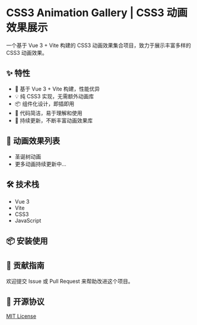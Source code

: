 # CSS3 Animation Gallery | CSS3 动画效果展示

一个基于 Vue 3 + Vite 构建的 CSS3 动画效果集合项目，致力于展示丰富多样的 CSS3 动画效果。

## ✨ 特性

- 🚀 基于 Vue 3 + Vite 构建，性能优异
- 💡 纯 CSS3 实现，无需额外动画库
- 📦 组件化设计，即插即用
- 🎨 代码简洁，易于理解和使用
- 🔄 持续更新，不断丰富动画效果库

## 🎯 动画效果列表

- 圣诞树动画
- 更多动画持续更新中...

## 🛠️ 技术栈

- Vue 3
- Vite
- CSS3
- JavaScript

## 📦 安装使用

## 🤝 贡献指南

欢迎提交 Issue 或 Pull Request 来帮助改进这个项目。

## 📄 开源协议

[MIT License](LICENSE)